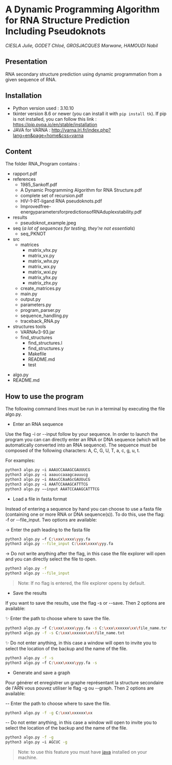 # A Dynamic Programming Algorithm for RNA Structure Prediction Including Pseudoknots

*CIESLA Julie, GODET Chloé, GROSJACQUES Marwane, HAMOUDI Nabil*


## Presentation
RNA secondary structure prediction using dynamic programmation from a given sequence of RNA.

## Installation
- Python version used : 3.10.10
- tkinter version 8.6 or newer 
(you can install it with `pip install tk`). If pip is not installed, you can follow this link : https://pip.pypa.io/en/stable/installation
- JAVA for VARNA : http://varna.lri.fr/index.php?lang=en&page=home&css=varna

## Content
The folder RNA_Program contains : 
* rapport.pdf
* references
    * 1985_Sankoff.pdf
    * A Dynamic Programming Algorithm for RNA Structure.pdf
    * complete set of recursion.pdf
    * HIV-1-RT-ligand RNA pseudoknots.pdf
    * Improvedfree-energyparametersforpredictionsofRNAduplexstability.pdf
* results
    * pseudoknot_example.jpeg
* seq (*a lot of sequences for testing, they're not essentials*)
    * seq_PKNOT
* src
    * matrices
        * matrix_vhx.py
        * matrix_vx.py
        * matrix_whx.py
        * matrix_wx.py
        * matrix_wxi.py
        * matrix_yhx.py
        * matrix_zhx.py
    * create_matrices.py
    * main.py
    * output.py
    * parameters.py
    * program_parser.py
    * sequence_handling.py
    * traceback_RNA.py
* structures tools
    * VARNAv3-93.jar
    * find_structures
        * find_structures.l
        * find_structures.y
        * Makefile
        * README.md
        * test
- algo.py
- README.md

## How to use the program
The following command lines must be run in a terminal by executing the file algo.py.

- Enter an RNA sequence

Use the flag -i or --input follow by your sequence.
In order to launch the program you can can directly enter an RNA or DNA sequence (which will be automatically converted into an RNA sequence). The sequence must be composed of the following characters: A, C, G, U, T, a, c, g, u, t.

For examples:
```sh
python3 algo.py −i AAAUCCAAAGCGAUUUCG
python3 algo.py −i aaauccaaagcauuucg
python3 algo.py −i AAauCCAaAGcGAUUuCG
python3 algo.py −i AAATCCAAAGCATTTCG
python3 algo.py −−input AAATCCAAAGCATTTCG
```

- Load a file in fasta format

Instead of entering a sequence by hand you can choose to use a fasta file (containing one or more RNA or DNA sequence(s)).
To do this, use the flag: -f or --file_input. Two options are available:

→ Enter the path leading to the fasta file
```sh
python3 algo.py −f C:\xxx\xxxx\yyy.fa
python3 algo.py --file_input C:\xxx\xxxx\yyy.fa
```
→ Do not write anything after the flag, in this case the file explorer will open and you can directly select the file to open.
```sh
python3 algo.py -f
python3 algo.py --file_input
```
> Note: If no flag is entered, the file explorer opens by default.

- Save the results

If you want to save the results, use the flag -s or --save. Then 2 options are available:

✨ Enter the path to choose where to save the file.
```sh
python3 algo.py −f C:\xxx\xxxx\yyy.fa -s C:\xxx\xxxxxx\xx\file_name.txt
python3 algo.py -f -s C:\xxx\xxxxxx\xx\file_name.txt
```
✨ Do not enter anything, in this case a window will open to invite you to select the location of the backup and the name of the file. 
```sh
python3 algo.py -f -s
python3 algo.py −f C:\xxx\xxxx\yyy.fa -s
```

- Generate and save a graph

Pour générer et enregistrer un graphe représentant la structure secondaire de l'ARN vous pouvez utiliser le flag -g ou --graph. Then 2 options are available:

--  Enter the path to choose where to save the file.
```sh
python3 algo.py -f -g C:\xxx\xxxxxx\xx
```
-- Do not enter anything, in this case a window will open to invite you to select the location of the backup and the name of the file. 
```sh
python3 algo.py -f -g
python3 algo.py −i AGCUC -g
```
> Note: to use this feature you must have [java](https://www.java.com/fr/) installed on your machine.
